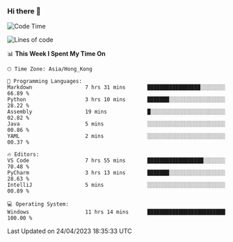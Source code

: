 ### Hi there 👋

<!--
**RoiexLee/RoiexLee** is a ✨ _special_ ✨ repository because its `README.md` (this file) appears on your GitHub profile.

Here are some ideas to get you started:

- 🔭 I’m currently working on ...
- 🌱 I’m currently learning ...
- 👯 I’m looking to collaborate on ...
- 🤔 I’m looking for help with ...
- 💬 Ask me about ...
- 📫 How to reach me: ...
- 😄 Pronouns: ...
- ⚡ Fun fact: ...
-->

<!--START_SECTION:waka-->
![Code Time](http://img.shields.io/badge/Code%20Time-248%20hrs%2013%20mins-blue)

![Lines of code](https://img.shields.io/badge/From%20Hello%20World%20I%27ve%20Written-38.0%20thousand%20lines%20of%20code-blue)

📊 **This Week I Spent My Time On** 

```text
🕑︎ Time Zone: Asia/Hong_Kong

💬 Programming Languages: 
Markdown                 7 hrs 31 mins       █████████████████░░░░░░░░   66.89 % 
Python                   3 hrs 10 mins       ███████░░░░░░░░░░░░░░░░░░   28.22 % 
Assembly                 19 mins             █░░░░░░░░░░░░░░░░░░░░░░░░   02.82 % 
Java                     5 mins              ░░░░░░░░░░░░░░░░░░░░░░░░░   00.86 % 
YAML                     2 mins              ░░░░░░░░░░░░░░░░░░░░░░░░░   00.37 % 

🔥 Editors: 
VS Code                  7 hrs 55 mins       ██████████████████░░░░░░░   70.48 % 
PyCharm                  3 hrs 13 mins       ███████░░░░░░░░░░░░░░░░░░   28.63 % 
IntelliJ                 5 mins              ░░░░░░░░░░░░░░░░░░░░░░░░░   00.89 % 

💻 Operating System: 
Windows                  11 hrs 14 mins      █████████████████████████   100.00 % 
```


 Last Updated on 24/04/2023 18:35:33 UTC
<!--END_SECTION:waka-->
